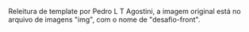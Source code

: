 Releitura de template por Pedro L T Agostini, a imagem original está no arquivo de imagens "img", com o nome de "desafio-front".